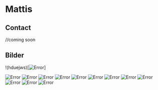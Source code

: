 # Mattis

## Contact

//coming soon

## Bilder

!(hduejws)[![Error](https://raw.githubusercontent.com/niclasGawor/mattis.github.io/master/boatOnWater1resulution.jpg)]

![Error](https://raw.githubusercontent.com/niclasGawor/mattis.github.io/master/boatOnWater1resulution.jpg) ![Error](https://raw.githubusercontent.com/niclasGawor/mattis.github.io/master/boatOnWater1resulution.jpg) ![Error](https://raw.githubusercontent.com/niclasGawor/mattis.github.io/master/boatOnWater1resulution.jpg) ![Error](https://raw.githubusercontent.com/niclasGawor/mattis.github.io/master/boatOnWater1resulution.jpg) ![Error](https://raw.githubusercontent.com/niclasGawor/mattis.github.io/master/boatOnWater1resulution.jpg) ![Error](https://raw.githubusercontent.com/niclasGawor/mattis.github.io/master/boatOnWater1resulution.jpg) ![Error](https://raw.githubusercontent.com/niclasGawor/mattis.github.io/master/boatOnWater1resulution.jpg) ![Error](https://raw.githubusercontent.com/niclasGawor/mattis.github.io/master/boatOnWater1resulution.jpg) ![Error](https://raw.githubusercontent.com/niclasGawor/mattis.github.io/master/boatOnWater1resulution.jpg) ![Error](https://raw.githubusercontent.com/niclasGawor/mattis.github.io/master/boatOnWater1resulution.jpg) ![Error](https://raw.githubusercontent.com/niclasGawor/mattis.github.io/master/boatOnWater1resulution.jpg) ![Error](https://raw.githubusercontent.com/niclasGawor/mattis.github.io/master/boatOnWater1resulution.jpg)
